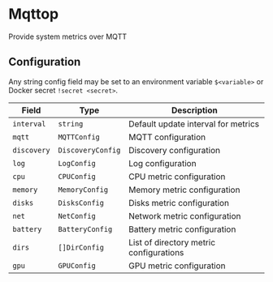 # Mqttop
Provide system metrics over MQTT

## Configuration
Any string config field may be set to an environment variable `$<variable>` or Docker secret `!secret <secret>`.

| Field | Type | Description |
| ----- | ---- | ----------- |
| `interval` | `string` | Default update interval for metrics |
| `mqtt` | `MQTTConfig` | MQTT configuration |
| `discovery` | `DiscoveryConfig` | Discovery configuration |
| `log` | `LogConfig` | Log configuration |
| `cpu` | `CPUConfig` | CPU metric configuration |
| `memory` | `MemoryConfig` | Memory metric configuration |
| `disks` | `DisksConfig` | Disks metric configuration |
| `net` | `NetConfig` | Network metric configuration |
| `battery` | `BatteryConfig` | Battery metric configuration |
| `dirs` | `[]DirConfig` | List of directory metric configurations |
| `gpu` | `GPUConfig` | GPU metric configuration |
